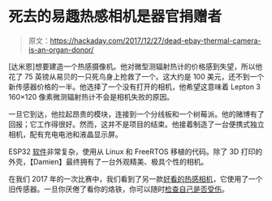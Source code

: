 # 死去的易趣热感相机是器官捐赠者

> 原文：<https://hackaday.com/2017/12/27/dead-ebay-thermal-camera-is-an-organ-donor/>

[达米恩]想要建造一个热感摄像机。他对微型测辐射热计的价格感到失望，所以他花了 75 英镑从易贝的一只死鸟身上抢救了一个。这大约是 100 美元，还不到一个新传感器价格的一半。他选择了一个没有打开的相机，他希望这意味着 Lepton 3 160×120 像素微测辐射热计不会是相机失败的原因。

一旦它到达，他拉起昂贵的模块，连接到一个分线板和一个树莓派。他的赌博有了回报；它工作得很好。然而，这并不是项目的结束。他接着制造了一台便携式独立相机，配有充电电池和液晶显示屏。

ESP32 [软件](https://github.com/themainframe/thermal-camera)非常复杂，使用从 Linux 和 FreeRTOS 移植的代码。除了 3D 打印的外壳，【Damien】最终拥有了一台外观精美、极具个性的相机。

在我们 2017 年的一次比赛中，我们看到了另一款[好看的热感相机](https://hackaday.com/2017/06/28/best-product-entry-pocket-thermal-camera/)，它使用了一个旧传感器。一旦你厌倦了看你的烙铁，你可以随时[检查自己是否受伤](https://hackaday.com/2017/07/01/using-a-thermal-camera-to-spot-a-broken-wrist/)。